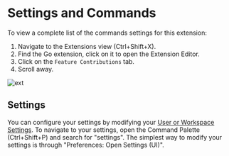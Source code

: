 # Settings and Commands

To view a complete list of the commands settings for this extension:

1. Navigate to the Extensions view (Ctrl+Shift+X).
2. Find the Go extension, click on it to open the Extension Editor.
3. Click on the `Feature Contributions` tab.
4. Scroll away.

<!--TODO(rstambler): This image needs to be updated.-->
![ext](https://user-images.githubusercontent.com/16890566/30246497-9d6cc588-95b0-11e7-87dd-4bd1b18b139f.gif)

## Settings

You can configure your settings by modifying your [User or Workspace Settings](https://code.visualstudio.com/docs/getstarted/settings). To navigate to your settings, open the Command Palette (Ctrl+Shift+P) and search for "settings". The simplest way to modify your settings is through "Preferences: Open Settings (UI)".
